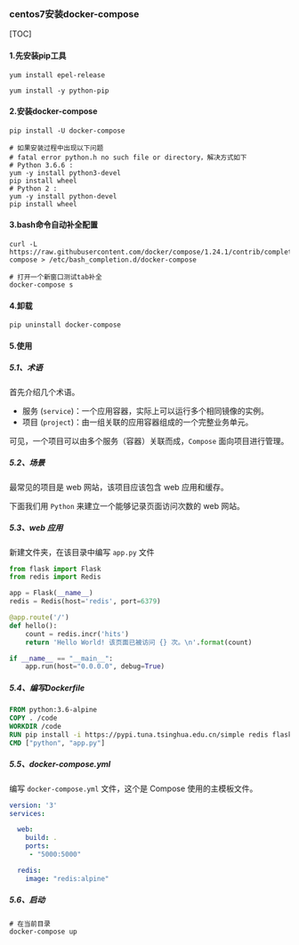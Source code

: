 ### centos7安装docker-compose

[TOC]

#### 1.先安装pip工具

```shell
yum install epel-release

yum install -y python-pip
```

#### 2.安装docker-compose

```shell
pip install -U docker-compose

# 如果安装过程中出现以下问题
# fatal error python.h no such file or directory，解决方式如下
# Python 3.6.6 : 
yum -y install python3-devel
pip install wheel
# Python 2 : 
yum -y install python-devel
pip install wheel
```

#### 3.bash命令自动补全配置

```shell
curl -L https://raw.githubusercontent.com/docker/compose/1.24.1/contrib/completion/bash/docker-compose > /etc/bash_completion.d/docker-compose

# 打开一个新窗口测试tab补全
docker-compose s
```

#### 4.卸载

```shell
pip uninstall docker-compose
```

#### 5.使用

##### 5.1、术语

首先介绍几个术语。

- 服务 (`service`)：一个应用容器，实际上可以运行多个相同镜像的实例。
- 项目 (`project`)：由一组关联的应用容器组成的一个完整业务单元。

可见，一个项目可以由多个服务（容器）关联而成，`Compose` 面向项目进行管理。

##### 5.2、场景

最常见的项目是 web 网站，该项目应该包含 web 应用和缓存。

下面我们用 `Python` 来建立一个能够记录页面访问次数的 web 网站。

##### 5.3、web 应用

新建文件夹，在该目录中编写 `app.py` 文件

```python
from flask import Flask
from redis import Redis

app = Flask(__name__)
redis = Redis(host='redis', port=6379)

@app.route('/')
def hello():
    count = redis.incr('hits')
    return 'Hello World! 该页面已被访问 {} 次。\n'.format(count)

if __name__ == "__main__":
    app.run(host="0.0.0.0", debug=True)
```

##### 5.4、编写Dockerfile

```dockerfile
FROM python:3.6-alpine
COPY . /code
WORKDIR /code
RUN pip install -i https://pypi.tuna.tsinghua.edu.cn/simple redis flask
CMD ["python", "app.py"]
```

##### 5.5、docker-compose.yml

编写 `docker-compose.yml` 文件，这个是 Compose 使用的主模板文件。

```yaml
version: '3'
services:

  web:
    build: .
    ports:
     - "5000:5000"

  redis:
    image: "redis:alpine"
```

##### 5.6、启动

```shell
# 在当前目录
docker-compose up
```

